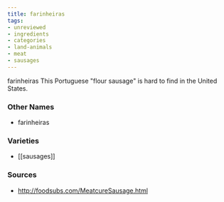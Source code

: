 ```yaml
---
title: farinheiras
tags:
- unreviewed
- ingredients
- categories
- land-animals
- meat
- sausages
---
```

farinheiras This Portuguese "flour sausage" is hard to find in the United States.

### Other Names

* farinheiras

### Varieties

* [[sausages]]

### Sources
* http://foodsubs.com/MeatcureSausage.html
